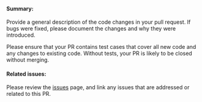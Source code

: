 #### Summary:

Provide a general description of the code changes in your pull request. If bugs were fixed, please document the changes
and why they were introduced.

Please ensure that your PR contains test cases that cover all new code and any changes to existing code. Without tests,
your PR is likely to be closed without merging.

#### Related issues:

Please review the [issues](https://github.com/chieffancypants/angular-loading-bar/issues)
page, and link any issues that are addressed or related to this PR.
